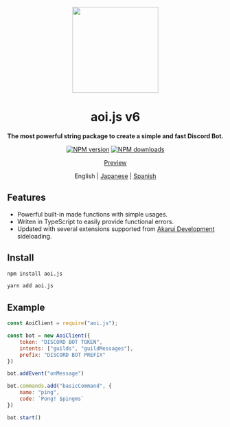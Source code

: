 <p align="center">
  <a href="https://aoi.js.org">
    <img width="200" src="https://cdn.discordapp.com/attachments/804813961190572093/924765606056701952/aoits.png">
  </a>
</p>

<h1 align="center">aoi.js v6</h1>

<div align="center">

**The most powerful string package to create a simple and fast Discord Bot.**

[![NPM version][npm-image]][npm-url]
[![NPM downloads][download-image]][download-url]


[npm-image]: http://img.shields.io/npm/v/aoi.js.svg?style=flat-square
[npm-url]: http://npmjs.org/package/aoi.js
[download-image]: https://img.shields.io/npm/dt/aoi.js.svg?style=flat-square
[download-url]: https://npmjs.org/package/aoi.js

[Preview](https://aoi.js.org/)

English | [Japanese](./README-jp.md) | [Spanish](./README-spanish.md)

</div>

## Features

- Powerful built-in made functions with simple usages.
- Writen in TypeScript to easily provide functional errors.
- Updated with several extensions supported from [Akarui Development](https://github.com/AkaruiDevelopment/) sideloading. 

## Install

```bash
npm install aoi.js
```

```bash
yarn add aoi.js
```

## Example 

```javascript
const AoiClient = require("aoi.js");

const bot = new AoiClient({
    token: "DISCORD BOT TOKEN",
    intents: ["guilds", "guildMessages"],
    prefix: "DISCORD BOT PREFIX"
})

bot.addEvent("onMessage")

bot.commands.add("basicCommand", {
    name: "ping",
    code: `Pong! $pingms`
})

bot.start()
```
